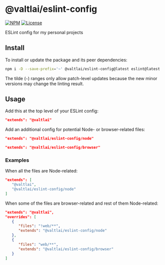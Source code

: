 # @valtlai/eslint-config

[![NPM](https://img.shields.io/npm/v/@valtlai/eslint-config.svg)](https://www.npmjs.com/package/@valtlai/eslint-config)
[![License](https://img.shields.io/npm/l/@valtlai/eslint-config.svg)](LICENSE)

ESLint config for my personal projects

## Install

To install or update the package and its peer dependencies:

```sh
npm i -D --save-prefix='~' @valtlai/eslint-config@latest eslint@latest eslint-plugin-unicorn@latest
```

The tilde (`~`) ranges only allow patch-level updates
because the new minor versions may change the linting result.

## Usage

Add this at the top level of your ESLint config:

```json
"extends": "@valtlai"
```

Add an additional config for potential Node- or browser-related files:

```json
"extends": "@valtlai/eslint-config/node"
```

```json
"extends": "@valtlai/eslint-config/browser"
```

### Examples

When all the files are Node-related:

```json
"extends": [
   "@valtlai",
   "@valtlai/eslint-config/node"
]
```

When some of the files are browser-related and rest of them Node-related:

```json
"extends": "@valtlai",
"overrides": [
   {
      "files": "!web/**",
      "extends": "@valtlai/eslint-config/node"
   },
   {
      "files": "web/**",
      "extends": "@valtlai/eslint-config/browser"
   }
]
```
